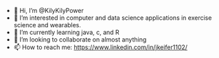 - 👋 Hi, I’m @KilyKilyPower
- 👀 I’m interested in computer and data science applications in exercise science and wearables.
- 🌱 I’m currently learning java, c, and R
- 💞️ I’m looking to collaborate on almost anything
- 📫 How to reach me: https://www.linkedin.com/in/jkeifer1102/

<!---
KilyKilyPower/KilyKilyPower is a ✨ special ✨ repository because its `README.md` (this file) appears on your GitHub profile.
You can click the Preview link to take a look at your changes.
--->
